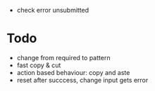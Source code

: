 * check error unsubmitted

# Todo
 * change from required to pattern
 * fast copy & cut
 * action based behaviour: copy and aste
* reset after succcess, change input gets error